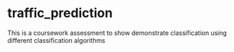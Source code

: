 # traffic_prediction
This is a coursework assessment to show demonstrate classification using different classification algorithms
